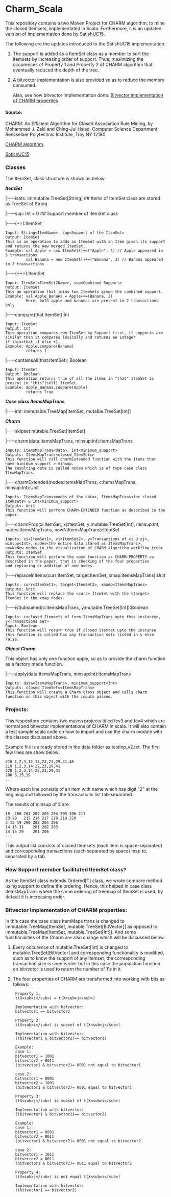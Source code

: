 # Charm_Scala

This repository contains a two Maven Project for CHARM algorithm, to mine the closed itemsets, implementated in Scala. Furthermore, it is an updated version of implementation done by [SatishUC15](https://github.com/SatishUC15/CHARM-Algorithm).

The following are the updates introduced to the SatishUC15 implementation:

1. The support is added as a ItemSet class as a member to sort the itemsets by increasing order of support. Thus, maximizing the occurences of Property 1 and Property 2 of CHARM algorithm that eventually reduced the depth of the tree.

2. A bitvector implementation is also provided so as to reduce the memory consumed. 
    
    Also, see how bitvector implementation done: [Bitvector Implementation of CHARM properties](#bitvector-implementation-of-charm-properties)
    
#### Source:

CHARM: An Efficient Algorithm for Closed Association Rule Mining, by Mohammed J. Zaki and Ching-Jui Hsiao, Computer Science Department, Rensselaer Polytechnic Institute, Troy NY 12180

[CHARM algorithm](https://pdfs.semanticscholar.org/9f80/dbdd6e613d98dead0cc9e6c88fe04d70f330.pdf).

[SatishUC15](https://github.com/SatishUC15/CHARM-Algorithm)

### Classes

The ItemSet,  class structure is shown as below:

**_ItemSet_**

|----isets: immutable.TreeSet[String]   ## Items of ItemSet class are stored as TreeSet of String

|----sup: Int = 0   ## Support member of ItemSet class

|----(+=):ItemSet

    Input: String<ItemName>, sup<Support of the ItemSet>
    Output: ItemSet
    This is an operation to adds an ItemSet with an Item given its support and returns the new merged ItemSet.
    Example: val Apple = new ItemSet()+=("Apple", 5) // Apple appeared in 5 transactions
             val Banana = new ItemSet()+=("Banana", 3) // Banana appeared in 3 transactions

|----(++=):ItemSet
        
    Input: ItemSet<ItemSet2Name>, sup<Combined Support>
    Output: ItemSet
    This an operation that joins two ItemSets given the combined support.
    Example: val Apple_Banana = Apple++=(Banana, 2)
             Here, both apple and bananas are present in 2 transactions only 

|----compare(that:ItemSet):Int
        
    Input: ItemSet
    Output: Int
    This operation compares two ItemSet by Support first, if supports are similar then it compares lexically and returns an integer 
    if this<that -1 else +1.
    Example: Apple.compare(Banana)
             returns 1

|----containsAll(that:ItemSet): Boolean
        
    Input: ItemSet
    Output: Boolean
    This operation returns true of all the items in "that" ItemSet is present in "this"(self) ItemSet.
    Example: Apple_Banana.compare(Apple)
             returns True                                                                                                          


**_Case class ItemsMapTrans_**

|----imt: immutable.TreeMap[ItemSet, mutable.TreeSet[Int]]


**_Charm_** 

|----skipset:mutable.TreeSet[ItemSet]

|----charm(data:ItemsMapTrans, minsup:Int):ItemsMapTrans

    Inputs: ItemsMapTrans<data>, Int<minimum_support>
    Outputs: ItemsMapTrans<closed_ItemSets>
    This function will call charmExtended function with the Items that have minimum support > minsup. 
    The resulting data is called nodes which is of type case class ItemMapTrans.
        
|----charmExtended(nodes:ItemsMapTrans, c:ItemsMapTrans, minsup:Int):Unit

    Inputs: ItemsMapTrans<nodes of the data>, ItemsMapTrans<for closed itemsets> & Int<minimum_support>
    Outputs: Unit
    This function will perform CHARM-EXTENDED function as described in the paper.
    
|----charmProp(xi:ItemSet, xj:ItemSet, y:mutable.TreeSet[Int], minsup:Int, nodes:ItemsMapTrans, newN:ItemsMapTrans):ItemSet

    Inputs: xi<ItemSet1>, xj<ItemSet2>, y<Transactions of xi U xj>, minsup<Int>, nodes<the entire data stored as ItemsMapTrans>, 
    newN<New nodes in the visualization of CHARM algorithm workflow tree>
    Outputs: ItemSet
    This function will perform the same function as CHARM-PROPERTY as described in the paper, that is checking of the four properties
    and replacing or addition of new nodes.
   
|----replaceInItems(curr:ItemSet, target:ItemSet, xmap:ItemsMapTrans):Unit 
    
    Inputs: curr<ItemSet1>, target<ItemSet2>, xmamp<ItemsMapTrans>
    Outputs: Unit
    This function will replace the <curr> ItemSet with the <target> ItemSet in the xmap nodes.
   
|----isSubsumed(c:ItemsMapTrans, y:mutable.TreeSet[Int]):Boolean

    Inputs: c<closed Itemsets of form ItemsMapTrans upto this instance>, y<Transactions set>
    Ouput: Boolean
    This function will return true if closed itemset upto the instance this function is called has any transaction sets listed in y else
    False.
    
**_Object Charm_**

This object has only one function apply, so as to provide the charm function as a factory made function.

|----apply(data:ItemsMapTrans, minsup:Int):ItemsMapTrans

    Inputs: data<ItemsMapTrans>, minimum_support<Int>
    Outputs: closed_ItemSets<ItemsMapTrans>
    This function will create a Charm class object and calls charm function on this object with the inputs passed.
    
### Projects:

This respository contains two maven projects titled fcv3 and fcv4 which are normal and bitvector implementations of CHARM in scala. It will also contain a test sample scala code on how to import and use the charm module with the classes discussed above.

Example file is already stored in the data folder as testInp_v2.txt. The first few lines are show below:

    218	1,2,3,12,14,22,23,29,41,46
    219	1,2,3,14,22,23,29,41
    220	1,2,3,14,22,23,29,41
    200	3,15,19
    ..
   
Where each line consists of an item with name which has digit "2" at the begining and followed by the transactions list tab-separated.

The results of minsup of 3 are:
    
    15	200 201 202 203 204 205 206 211
    23 29	215 216 217 218 219 220
    3 15 19	200 202 204 206
    14 15 31	201 202 203
    14 15 29	201 206
    ...

This output list consists of closed Itemsets (each item is space-separated) and corresponding transactions (each separated by space) map to, separated by a tab.

### How Support member facilitated ItemSet class?

As the ItemSet class extends Ordered[T] class, we wrote compare method using support to define the ordering. Hence, this helped in case
class ItemsMapTrans where the same ordering of treemap of ItemSet is used, by default it is increasing order.  

### Bitvector Implementation of CHARM properties:

In this case the case class ItemMaps trans is changed to immutable.TreeMap[ItemSet, mutable.TreeSet[BitVector]] as opposed to
immutable.TreeMap[ItemSet, mutable.TreeSet[Int]]. And some functionalities of the Charm are also change which will be discussed below:

1. Every occurence of mutable.TreeSet[Int] is changed to mutable.TreeSet[BitVector] and corresponding functionality is modified, such as
to know the support of any itemset, the corresponding transaction size is seen earlier but in this case the population function on
bitvector is used to return the number of 1's in it.  

2. The four properties of CHARM are transformed into working with bits as follows:

        Property 1:
        t(X<sub>i</sub>) = t(X<sub>j</sub>)

        Implementation with bitvector:
        bitvector1 == bitvector2

        Property 2:
        t(X<sub>i</sub>) is subset of t(X<sub>j</sub>)

        Implementation with bitvector:
        ((bitvector1 & bitvector2)== bitvector1)

        Example:
        case 1:
        bitvector1 = 1001
        bitvector2 = 0011
        (bitvector1 & bitvector2)= 0001 not equal to bitvector1

        case 2:
        bitvector1 = 0001
        bitvector2 = 1001
        (bitvector1 & bitvector2)= 0001 equal to bitvector1

        Property 3:
        t(X<sub>j</sub>) is subset of t(X<sub>i</sub>)

        Implementation with bitvector:
        ((bitvector1 & bitvector2)== bitvector2)

        Example:
        case 1:
        bitvector1 = 0001
        bitvector2 = 0011
        (bitvector1 & bitvector2)= 0001 not equal to bitvector2

        case 2:
        bitvector1 = 1011
        bitvector2 = 0011
        (bitvector1 & bitvector2)= 0011 equal to bitvector2

        Property 4:
        t(X<sub>j</sub>) is not equal t(X<sub>i</sub>)

        Implementation with bitvector:
        !(bitvector1 == bitvector2)
